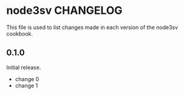 # node3sv CHANGELOG

This file is used to list changes made in each version of the node3sv cookbook.

## 0.1.0

Initial release.

- change 0
- change 1
